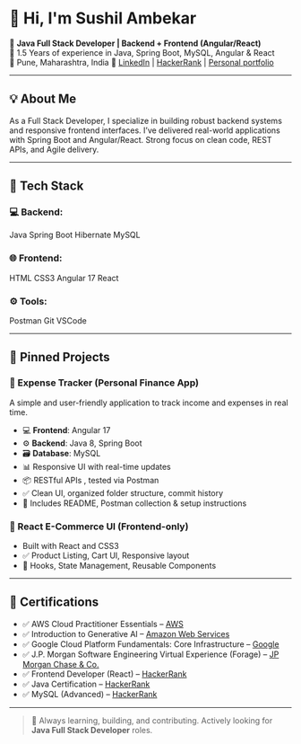 # 👋 Hi, I'm Sushil Ambekar

🎯 **Java Full Stack Developer | Backend + Frontend (Angular/React)**  
💼 1.5 Years of experience in Java, Spring Boot, MySQL, Angular & React  
📍 Pune, Maharashtra, India
🔗 [LinkedIn](https://www.linkedin.com/in/sushilambekarsa) | [HackerRank](https://www.hackerrank.com/profile/sushilambekar221)  |
[Personal portfolio](https://sushilambekar.github.io/Sushil_Ambekar.github.io/)

---

## 💡 About Me

As a Full Stack Developer, I specialize in building robust backend systems and responsive frontend interfaces. I’ve delivered real-world applications with Spring Boot and Angular/React. Strong focus on clean code, REST APIs, and Agile delivery.

---

## 🚀 Tech Stack

### 💻 Backend:
Java
Spring Boot
Hibernate
MySQL

### 🌐 Frontend:
HTML
CSS3
Angular 17
React

### ⚙️ Tools:
Postman
Git
VSCode

---

## 📌 Pinned Projects

### 🔹 Expense Tracker (Personal Finance App)
A simple and user-friendly application to track income and expenses in real time.

- 💻 **Frontend**: Angular 17 
- ⚙️ **Backend**: Java 8, Spring Boot 
- 🗃️ **Database**: MySQL 
- 📊 Responsive UI with real-time updates
- 📦 RESTful APIs , tested via Postman
- ✅ Clean UI, organized folder structure, commit history
- 📄 Includes README, Postman collection & setup instructions

### 🔹 React E-Commerce UI (Frontend-only)
- Built with React and CSS3  
- ✅ Product Listing, Cart UI, Responsive layout  
- 🔧 Hooks, State Management, Reusable Components

---

## 📜 Certifications

- ✅ AWS Cloud Practitioner Essentials – [AWS](https://drive.google.com/file/d/1IJnBuDsvBQrA_eVoxiTCz87ppI-PBfZN/view?usp=sharing)
- ✅ Introduction to Generative AI – [Amazon Web Services](https://shorturl.at/Uwn4M)
- ✅ Google Cloud Platform Fundamentals: Core Infrastructure – [Google](https://www.cloudskillsboost.google/profile/badges)
- ✅ J.P. Morgan Software Engineering Virtual Experience (Forage) – [JP Morgan Chase & Co.](https://shorturl.at/PNUnJ)
- ✅ Frontend Developer (React) – [HackerRank](https://www.hackerrank.com/certificates/0b643b17730e)
- ✅ Java Certification – [HackerRank](https://www.hackerrank.com/certificates/2d90ca355a18)  
- ✅ MySQL (Advanced) – [HackerRank](https://www.hackerrank.com/certificates/fcf989cce1f8)

---


> 🧠 Always learning, building, and contributing. Actively looking for **Java Full Stack Developer** roles.

